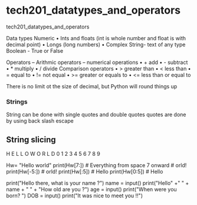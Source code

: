 # tech201_datatypes_and_operators
tech201_datatypes_and_operators



Data types 
Numeric
•	Ints and floats (int is whole number and float is with decimal point)
•	Longs  (long numbers)
•	Complex 
String- text of any type 
Boolean - True or False

Operators –
Arithmic operators – numerical operations 
•	+ add
•	- subtract
•	* multiply
•	/ divide 
Comparison operators
•	> greater than
•	< less than
•	= equal to
•	!= not equal
•	>= greater or equals to 
•	<= less than or equal to 

There is no limit ot the size of decimal, but Python will round things up 

### Strings
String can be done with single quotes and double quotes
quotes are done by using back slash escape 

## String slicing

H E L L O W O R L D 
0 1 2 3 4 5 6 7 8 9 

Hw= "Hello world"
print(Hw[7:]) # Everything from space 7 onward # orld!
print(Hw[-5:]) # orld!
print(Hw[:5]) # Hello
print(Hw[0:5]) # Hello

print("Hello there, what is your name ?")
name = input()
print("Hello" +" " + name + " " + "How old are you ?")
age = input()
print("When were you born? ")
DOB = input()
print("It was nice to meet you !!") 